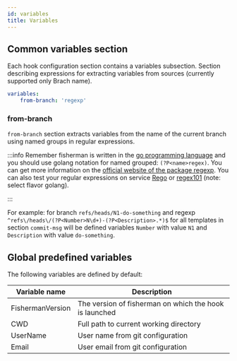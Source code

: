 ```yaml
---
id: variables
title: Variables
---
```


## Common variables section

Each hook configuration section contains a variables subsection. Section describing expressions for extracting variables from sources (currently supported only Brach name).

```yaml
variables:
    from-branch: 'regexp'
```

### from-branch

`from-branch` section extracts variables from the name of the current branch using named groups in regular expressions.

:::info
Remember fisherman is written in the [go programming language](https://golang.org) and you should use golang notation for named grouped: `(?P<name>regex)`. You can get more information on the [official website of the package regexp](https://golang.org/pkg/regexp/).
You can also test your regular expressions on service [Rego](https://regoio.herokuapp.com/) or [regex101](https://regex101.com/) (note: select flavor golang).

:::

For example: for branch `refs/heads/N1-do-something` and regexp `^refs\/heads\/(?P<Number>N\d+)-(?P<Description>.*)$` for all templates in section `commit-msg` will be defined variables `Number` with value `N1` and `Description` with value `do-something`.

## Global predefined variables

The following variables are defined by default:

| Variable name    | Description                                            |
|------------------|--------------------------------------------------------|
| FishermanVersion | The version of fisherman on which the hook is launched |
| CWD              | Full path to current working directory                 |
| UserName         | User name from git configuration                       |
| Email            | User email from git configuration                      |
